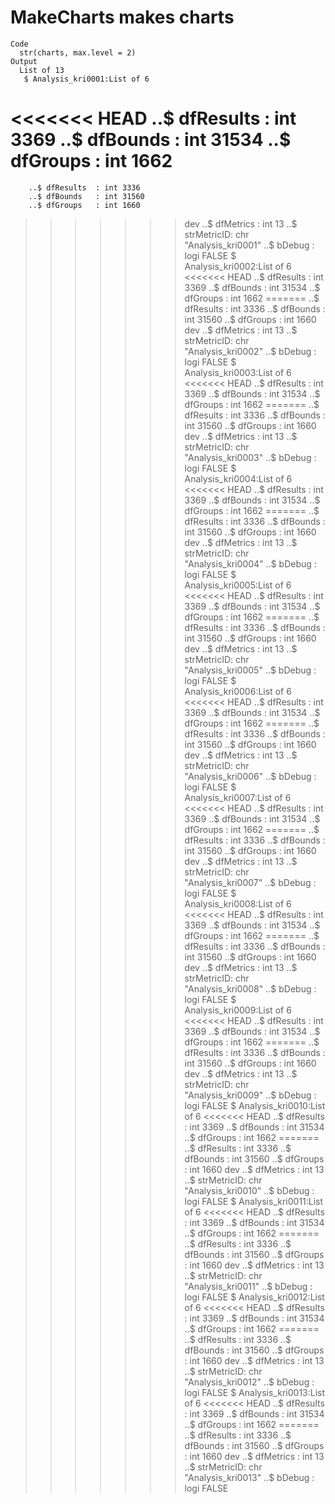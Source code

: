 # MakeCharts makes charts

    Code
      str(charts, max.level = 2)
    Output
      List of 13
       $ Analysis_kri0001:List of 6
<<<<<<< HEAD
        ..$ dfResults  : int 3369
        ..$ dfBounds   : int 31534
        ..$ dfGroups   : int 1662
=======
        ..$ dfResults  : int 3336
        ..$ dfBounds   : int 31560
        ..$ dfGroups   : int 1660
>>>>>>> dev
        ..$ dfMetrics  : int 13
        ..$ strMetricID: chr "Analysis_kri0001"
        ..$ bDebug     : logi FALSE
       $ Analysis_kri0002:List of 6
<<<<<<< HEAD
        ..$ dfResults  : int 3369
        ..$ dfBounds   : int 31534
        ..$ dfGroups   : int 1662
=======
        ..$ dfResults  : int 3336
        ..$ dfBounds   : int 31560
        ..$ dfGroups   : int 1660
>>>>>>> dev
        ..$ dfMetrics  : int 13
        ..$ strMetricID: chr "Analysis_kri0002"
        ..$ bDebug     : logi FALSE
       $ Analysis_kri0003:List of 6
<<<<<<< HEAD
        ..$ dfResults  : int 3369
        ..$ dfBounds   : int 31534
        ..$ dfGroups   : int 1662
=======
        ..$ dfResults  : int 3336
        ..$ dfBounds   : int 31560
        ..$ dfGroups   : int 1660
>>>>>>> dev
        ..$ dfMetrics  : int 13
        ..$ strMetricID: chr "Analysis_kri0003"
        ..$ bDebug     : logi FALSE
       $ Analysis_kri0004:List of 6
<<<<<<< HEAD
        ..$ dfResults  : int 3369
        ..$ dfBounds   : int 31534
        ..$ dfGroups   : int 1662
=======
        ..$ dfResults  : int 3336
        ..$ dfBounds   : int 31560
        ..$ dfGroups   : int 1660
>>>>>>> dev
        ..$ dfMetrics  : int 13
        ..$ strMetricID: chr "Analysis_kri0004"
        ..$ bDebug     : logi FALSE
       $ Analysis_kri0005:List of 6
<<<<<<< HEAD
        ..$ dfResults  : int 3369
        ..$ dfBounds   : int 31534
        ..$ dfGroups   : int 1662
=======
        ..$ dfResults  : int 3336
        ..$ dfBounds   : int 31560
        ..$ dfGroups   : int 1660
>>>>>>> dev
        ..$ dfMetrics  : int 13
        ..$ strMetricID: chr "Analysis_kri0005"
        ..$ bDebug     : logi FALSE
       $ Analysis_kri0006:List of 6
<<<<<<< HEAD
        ..$ dfResults  : int 3369
        ..$ dfBounds   : int 31534
        ..$ dfGroups   : int 1662
=======
        ..$ dfResults  : int 3336
        ..$ dfBounds   : int 31560
        ..$ dfGroups   : int 1660
>>>>>>> dev
        ..$ dfMetrics  : int 13
        ..$ strMetricID: chr "Analysis_kri0006"
        ..$ bDebug     : logi FALSE
       $ Analysis_kri0007:List of 6
<<<<<<< HEAD
        ..$ dfResults  : int 3369
        ..$ dfBounds   : int 31534
        ..$ dfGroups   : int 1662
=======
        ..$ dfResults  : int 3336
        ..$ dfBounds   : int 31560
        ..$ dfGroups   : int 1660
>>>>>>> dev
        ..$ dfMetrics  : int 13
        ..$ strMetricID: chr "Analysis_kri0007"
        ..$ bDebug     : logi FALSE
       $ Analysis_kri0008:List of 6
<<<<<<< HEAD
        ..$ dfResults  : int 3369
        ..$ dfBounds   : int 31534
        ..$ dfGroups   : int 1662
=======
        ..$ dfResults  : int 3336
        ..$ dfBounds   : int 31560
        ..$ dfGroups   : int 1660
>>>>>>> dev
        ..$ dfMetrics  : int 13
        ..$ strMetricID: chr "Analysis_kri0008"
        ..$ bDebug     : logi FALSE
       $ Analysis_kri0009:List of 6
<<<<<<< HEAD
        ..$ dfResults  : int 3369
        ..$ dfBounds   : int 31534
        ..$ dfGroups   : int 1662
=======
        ..$ dfResults  : int 3336
        ..$ dfBounds   : int 31560
        ..$ dfGroups   : int 1660
>>>>>>> dev
        ..$ dfMetrics  : int 13
        ..$ strMetricID: chr "Analysis_kri0009"
        ..$ bDebug     : logi FALSE
       $ Analysis_kri0010:List of 6
<<<<<<< HEAD
        ..$ dfResults  : int 3369
        ..$ dfBounds   : int 31534
        ..$ dfGroups   : int 1662
=======
        ..$ dfResults  : int 3336
        ..$ dfBounds   : int 31560
        ..$ dfGroups   : int 1660
>>>>>>> dev
        ..$ dfMetrics  : int 13
        ..$ strMetricID: chr "Analysis_kri0010"
        ..$ bDebug     : logi FALSE
       $ Analysis_kri0011:List of 6
<<<<<<< HEAD
        ..$ dfResults  : int 3369
        ..$ dfBounds   : int 31534
        ..$ dfGroups   : int 1662
=======
        ..$ dfResults  : int 3336
        ..$ dfBounds   : int 31560
        ..$ dfGroups   : int 1660
>>>>>>> dev
        ..$ dfMetrics  : int 13
        ..$ strMetricID: chr "Analysis_kri0011"
        ..$ bDebug     : logi FALSE
       $ Analysis_kri0012:List of 6
<<<<<<< HEAD
        ..$ dfResults  : int 3369
        ..$ dfBounds   : int 31534
        ..$ dfGroups   : int 1662
=======
        ..$ dfResults  : int 3336
        ..$ dfBounds   : int 31560
        ..$ dfGroups   : int 1660
>>>>>>> dev
        ..$ dfMetrics  : int 13
        ..$ strMetricID: chr "Analysis_kri0012"
        ..$ bDebug     : logi FALSE
       $ Analysis_kri0013:List of 6
<<<<<<< HEAD
        ..$ dfResults  : int 3369
        ..$ dfBounds   : int 31534
        ..$ dfGroups   : int 1662
=======
        ..$ dfResults  : int 3336
        ..$ dfBounds   : int 31560
        ..$ dfGroups   : int 1660
>>>>>>> dev
        ..$ dfMetrics  : int 13
        ..$ strMetricID: chr "Analysis_kri0013"
        ..$ bDebug     : logi FALSE

